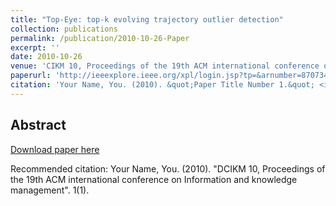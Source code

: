 ```yaml
---
title: "Top-Eye: top-k evolving trajectory outlier detection"
collection: publications
permalink: /publication/2010-10-26-Paper
excerpt: ''
date: 2010-10-26
venue: 'CIKM 10, Proceedings of the 19th ACM international conference on Information and knowledge management'
paperurl: 'http://ieeexplore.ieee.org/xpl/login.jsp?tp=&arnumber=870734&url=http%3A%2F%2Fieeexplore.ieee.org%2Fxpls%2Fabs_all.jsp%3Farnumber%3D870734'
citation: 'Your Name, You. (2010). &quot;Paper Title Number 1.&quot; <i>CIKM 10, Proceedings of the 19th ACM international conference on Information and knowledge management</i>. 1(1).'
---
```


Abstract
-------- 

    
[Download paper here](http://ieeexplore.ieee.org/xpl/login.jsp?tp=&arnumber=870734&url=http%3A%2F%2Fieeexplore.ieee.org%2Fxpls%2Fabs_all.jsp%3Farnumber%3D870734)

Recommended citation: Your Name, You. (2010). "DCIKM 10, Proceedings of the 19th ACM international conference on Information and knowledge management". 1(1).
